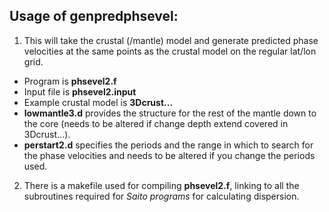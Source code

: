 Usage of genpredphsevel: 
------------------------
1. This will take the crustal (/mantle) model and generate predicted phase velocities at
the same points as the crustal model on the regular lat/lon grid.  
* Program is **phsevel2.f** 
* Input file is **phsevel2.input**  
* Example crustal model is **3Dcrust...**  
* __lowmantle3.d__ provides the structure for the rest of the mantle down to the core (needs to be altered if change depth extend covered in 3Dcrust...).  
* __perstart2.d__ specifies the periods and the range in which to search for the phase velocities and needs to be altered if you change the periods used.  

2. There is a makefile used for compiling __phsevel2.f__, linking to all the subroutines required for _Saito programs_ for calculating dispersion.
